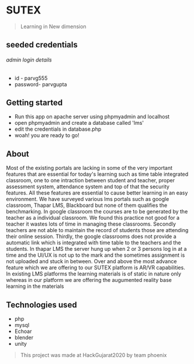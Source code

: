 # SUTEX
> Learning in New dimension

## seeded credentials
###### admin login details
* id - parvg555
* password- parvgupta

## Getting started
* Run this app on apache server using phpmyadmin and localhost
* open phpmyadmin and create a database called 'lms'
* edit the credentials in database.php
* woah! you are ready to go!

## About
Most of the existing portals are lacking in some of the very important features that are essential for today's learning such as time table integrated classroom, one to one intraction between student and teacher, proper assessment system, attendance system and top of that the security features. All these features are essential to cause better learning in an easy environment. We have surveyed various lms portals such as google classroom, Thapar LMS, Blackboard but none of them qualifies the benchmarking. In google classroom the courses are to be generated by the teacher as a individual classroom. We found this practice not good for a teacher it wastes lots of time in managing these classrooms. Secondly teachers are not able to maintain the record of students those are attending their online session. Thirdly, the google classrooms does not provide a automatic link which is integrated with time table to the teachers and the students. In thapar LMS the server hung up when 2 or 3 persons log in at a time and the UI/UX is not up to the mark and the sometimes assignment is not uploaded and stuck in between. Over and above the most advance feature which we are offering to our SUTEX platform is AR/VR capabilities. In existing LMS platforms the learning materials is of static in nature only whereas in our platform we are offering the augumented reality base learning in the materials

## Technologies used

* php
* mysql
* Echoar
* blender
* unity

>This project was made at HackGujarat2020 by team phoenix
